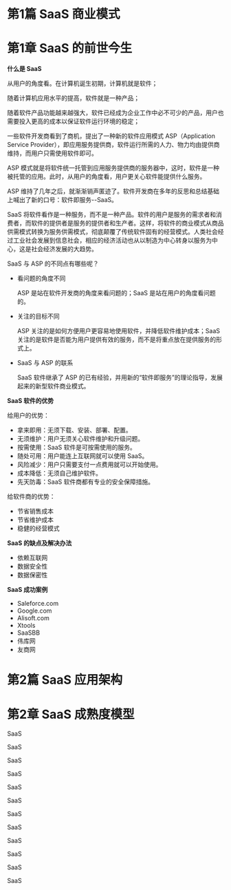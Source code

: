 # 第1篇 SaaS 商业模式

# 第1章 SaaS 的前世今生

**什么是 SaaS**

从用户的角度看。在计算机诞生初期，计算机就是软件；

随着计算机应用水平的提高，软件就是一种产品；

随着软件产品功能越来越强大，软件已经成为企业工作中必不可少的产品，用户也需要投入更高的成本以保证软件运行环境的稳定；

一些软件开发商看到了商机，提出了一种新的软件应用模式 ASP（Application Service Provider），即应用服务提供商，软件运行所需的人力、物力均由提供商维持，而用户只需使用软件即可。

ASP 模式就是将软件统一托管到应用服务提供商的服务器中，这时，软件是一种被托管的应用。此时，从用户的角度看，用户更关心软件能提供什么服务。

ASP 维持了几年之后，就渐渐销声匿迹了。软件开发商在多年的反思和总结基础上喊出了新的口号：软件即服务--SaaS。

SaaS 将软件看作是一种服务，而不是一种产品。软件的用户是服务的需求者和消费者，而软件的提供者是服务的提供者和生产者。这样，将软件的商业模式从商品供需模式转换为服务供需模式，彻底颠覆了传统软件固有的经营模式。人类社会经过工业社会发展到信息社会，相应的经济活动也从以制造为中心转身以服务为中心，这是社会经济发展的大趋势。

SaaS 与 ASP 的不同点有哪些呢？

- 看问题的角度不同

  ASP 是站在软件开发商的角度来看问题的；SaaS 是站在用户的角度看问题的。

- 关注的目标不同

  ASP 关注的是如何方便用户更容易地使用软件，并降低软件维护成本；SaaS 关注的是软件是否能为用户提供有效的服务，而不是将重点放在提供服务的形式上。

- SaaS 与 ASP 的联系

  SaaS 软件继承了 ASP 的已有经验，并用新的“软件即服务”的理论指导，发展起来的新型软件商业模式。

**SaaS 软件的优势**

给用户的优势：

- 拿来即用：无须下载、安装、部署、配置。
- 无须维护：用户无须关心软件维护和升级问题。
- 按需使用：SaaS 软件是可按需使用的服务。
- 随处可用：用户能连上互联网就可以使用 SaaS。
- 风险减少：用户只需要支付一点费用就可以开始使用。
- 成本降低：无须自己维护软件。
- 先天防毒：SaaS 软件商都有专业的安全保障措施。

给软件商的优势：

- 节省销售成本
- 节省维护成本
- 稳健的经营模式

**SaaS 的缺点及解决办法**

- 依赖互联网
- 数据安全性
- 数据保密性

**SaaS 成功案例**

- Saleforce.com
- Google.com
- Alisoft.com
- Xtools
- SaaSBB
- 伟库网
- 友商网

# 第2篇 SaaS 应用架构

# 第2章 SaaS 成熟度模型



SaaS

SaaS

SaaS

SaaS

SaaS

SaaS

SaaS

SaaS

SaaS

SaaS

SaaS

SaaS